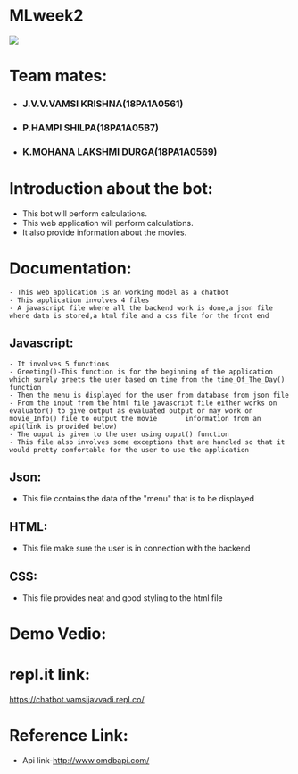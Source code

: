 # MLweek2
![](https://github.com/vamsijavvadi7/mlweek2/blob/main/Screenshot%20(93).png)

# Team mates:
  - ### J.V.V.VAMSI KRISHNA(18PA1A0561)
  - ### P.HAMPI SHILPA(18PA1A05B7)
  - ### K.MOHANA LAKSHMI DURGA(18PA1A0569)
  
# Introduction about the bot:
  -   This bot will perform calculations.
  -   This web application will perform calculations.
  -   It also provide information about the movies.
# Documentation:
    - This web application is an working model as a chatbot
    - This application involves 4 files
    - A javascript file where all the backend work is done,a json file where data is stored,a html file and a css file for the front end
  ## Javascript:
    - It involves 5 functions
    - Greeting()-This function is for the beginning of the application which surely greets the user based on time from the time_Of_The_Day() function
    - Then the menu is displayed for the user from database from json file
    - From the input from the html file javascript file either works on evaluator() to give output as evaluated output or may work on movie_Info() file to output the movie       information from an api(link is provided below)
    - The ouput is given to the user using ouput() function
    - This file also involves some exceptions that are handled so that it would pretty comfortable for the user to use the application
 ## Json:
 - This file contains the data of the "menu" that is to be displayed
 ## HTML:
 - This file make sure the user is in connection with the backend
 ## CSS:
 - This file provides neat and good styling to the html file




# Demo Vedio:

# repl.it link:
https://chatbot.vamsijavvadi.repl.co/
# Reference Link:
  - Api link-http://www.omdbapi.com/
  
